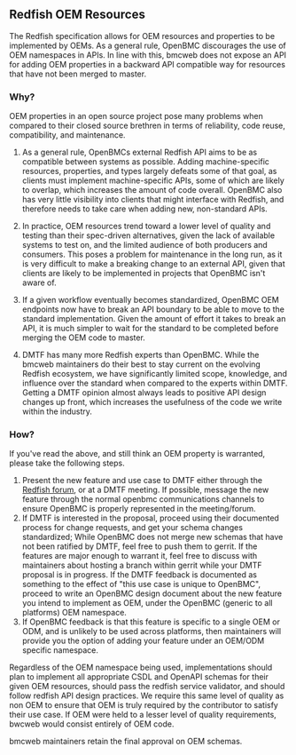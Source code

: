 ## Redfish OEM Resources

The Redfish specification allows for OEM resources and properties to be
implemented by OEMs. As a general rule, OpenBMC discourages the use of OEM
namespaces in APIs. In line with this, bmcweb does not expose an API for adding
OEM properties in a backward API compatible way for resources that have not been
merged to master.

### Why?

OEM properties in an open source project pose many problems when compared to
their closed source brethren in terms of reliability, code reuse, compatibility,
and maintenance.

1. As a general rule, OpenBMCs external Redfish API aims to be as compatible
   between systems as possible. Adding machine-specific resources, properties,
   and types largely defeats some of that goal, as clients must implement
   machine-specific APIs, some of which are likely to overlap, which increases
   the amount of code overall. OpenBMC also has very little visibility into
   clients that might interface with Redfish, and therefore needs to take care
   when adding new, non-standard APIs.

2. In practice, OEM resources trend toward a lower level of quality and testing
   than their spec-driven alternatives, given the lack of available systems to
   test on, and the limited audience of both producers and consumers. This poses
   a problem for maintenance in the long run, as it is very difficult to make a
   breaking change to an external API, given that clients are likely to be
   implemented in projects that OpenBMC isn't aware of.

3. If a given workflow eventually becomes standardized, OpenBMC OEM endpoints
   now have to break an API boundary to be able to move to the standard
   implementation. Given the amount of effort it takes to break an API, it is
   much simpler to wait for the standard to be completed before merging the OEM
   code to master.

4. DMTF has many more Redfish experts than OpenBMC. While the bmcweb maintainers
   do their best to stay current on the evolving Redfish ecosystem, we have
   significantly limited scope, knowledge, and influence over the standard when
   compared to the experts within DMTF. Getting a DMTF opinion almost always
   leads to positive API design changes up front, which increases the usefulness
   of the code we write within the industry.

### How?

If you've read the above, and still think an OEM property is warranted, please
take the following steps.

1. Present the new feature and use case to DMTF either through the
   [Redfish forum](https://www.redfishforum.com), or at a DMTF meeting. If
   possible, message the new feature through the normal openbmc communications
   channels to ensure OpenBMC is properly represented in the meeting/forum.
2. If DMTF is interested in the proposal, proceed using their documented process
   for change requests, and get your schema changes standardized; While OpenBMC
   does not merge new schemas that have not been ratified by DMTF, feel free to
   push them to gerrit. If the features are major enough to warrant it, feel
   free to discuss with maintainers about hosting a branch within gerrit while
   your DMTF proposal is in progress. If the DMTF feedback is documented as
   something to the effect of "this use case is unique to OpenBMC", proceed to
   write an OpenBMC design document about the new feature you intend to
   implement as OEM, under the OpenBMC (generic to all platforms) OEM namespace.
3. If OpenBMC feedback is that this feature is specific to a single OEM or ODM,
   and is unlikely to be used across platforms, then maintainers will provide
   you the option of adding your feature under an OEM/ODM specific namespace.

Regardless of the OEM namespace being used, implementations should plan to
implement all appropriate CSDL and OpenAPI schemas for their given OEM
resources, should pass the redfish service validator, and should follow redfish
API design practices. We require this same level of quality as non OEM to ensure
that OEM is truly required by the contributor to satisfy their use case. If OEM
were held to a lesser level of quality requirements, bwcweb would consist
entirely of OEM code.

bmcweb maintainers retain the final approval on OEM schemas.

